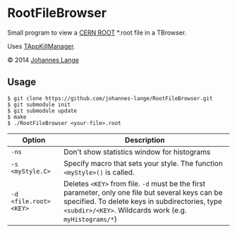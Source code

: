 RootFileBrowser
==============

Small program to view a [CERN ROOT](http://root.cern.ch) *.root file in a TBrowser.

Uses [TAppKillManager](https://github.com/johannes-lange/TAppKillManager).

&copy; 2014 [Johannes Lange](https://johannes-lange.github.io)

Usage
-----

<pre><code>$ git clone https://github.com/johannes-lange/RootFileBrowser.git
$ git submodule init
$ git submodule update
$ make
$ ./RootFileBrowser &lt;your-file&gt;.root </code></pre>

|Option                                       | Description                                |
|---------------------------------------------|--------------------------------------------|
|<code>-ns</code>                             | Don't show statistics window for histograms|
|<code>-s &lt;myStyle.C&gt;</code>            | Specify macro that sets your style. The function <code>&lt;myStyle&gt;()</code> is called.|
|<code>-d &lt;file.root&gt; &lt;KEY&gt;</code>| Deletes <code>&lt;KEY&gt;</code> from file. <code>-d</code> must be the first parameter, only one file but several keys can be specified. To delete keys in subdirectories, type <code>&lt;subdir&gt;/&lt;KEY&gt;</code>. Wildcards work (e.g. <code>myHistograms/*</code>)|
 
